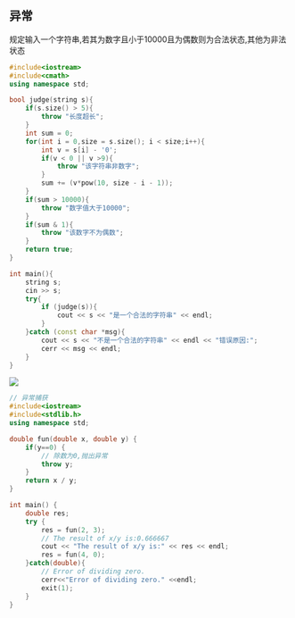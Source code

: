 <!--
 * @Description: 
 * @Version: 1.0
 * @Author: DaLao
 * @Email: dalao_li@163.com
 * @Date: 2021-02-10 12:22:12
 * @LastEditors: DaLao
 * @LastEditTime: 2022-02-20 18:20:47
-->
## 异常


规定输入一个字符串,若其为数字且小于10000且为偶数则为合法状态,其他为非法状态

```c++
#include<iostream>
#include<cmath>
using namespace std;

bool judge(string s){
    if(s.size() > 5){
        throw "长度超长";
    }
    int sum = 0;
    for(int i = 0,size = s.size(); i < size;i++){
        int v = s[i] - '0';
        if(v < 0 || v >9){
            throw "该字符串非数字";
        }
        sum += (v*pow(10, size - i - 1));
    } 
    if(sum > 10000){
        throw "数字值大于10000";
    }
    if(sum & 1){
        throw "该数字不为偶数";
    } 
    return true; 
}

int main(){
    string s;
    cin >> s;
    try{
        if (judge(s)){
            cout << s << "是一个合法的字符串" << endl;
        }
    }catch (const char *msg){
        cout << s << "不是一个合法的字符串" << endl << "错误原因:";
        cerr << msg << endl;
    }
} 
```

![](https://cdn.hurra.ltd/img/20211127201210.png)


```c++
// 异常捕获
#include<iostream>
#include<stdlib.h>
using namespace std;

double fun(double x, double y) {
    if(y==0) {
        // 除数为0,抛出异常
        throw y;        
    }
    return x / y;
}

int main() {
    double res;
    try {              
        res = fun(2, 3);
        // The result of x/y is:0.666667
        cout << "The result of x/y is:" << res << endl;
        res = fun(4, 0);   
    }catch(double){     
        // Error of dividing zero.
        cerr<<"Error of dividing zero." <<endl;
        exit(1);          
    } 
}
```